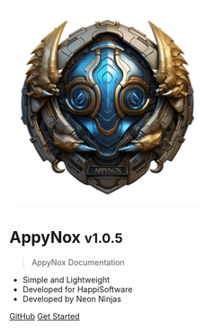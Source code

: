 <img src="_media/icon.png" alt="AppyNox Logo" width="350" height="350">

<h1>AppyNox <small>v1.0.5</small></h1>

> AppyNox Documentation

- Simple and Lightweight
- Developed for HappiSoftware
- Developed by Neon Ninjas

[GitHub](https://github.com/HappiSoftware/AppyNox)
[Get Started](#Introduction)
